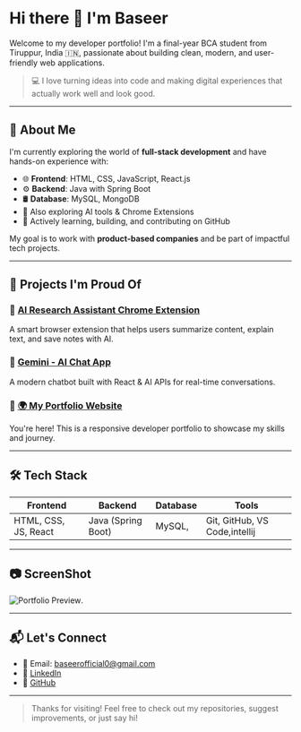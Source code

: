 # Hi there 👋 I'm Baseer

Welcome to my developer portfolio! I'm a final-year BCA student from Tiruppur, India 🇮🇳, passionate about building clean, modern, and user-friendly web applications.

> 💻 I love turning ideas into code and making digital experiences that actually work well and look good.

---

## 🚀 About Me

I'm currently exploring the world of **full-stack development** and have hands-on experience with:

- 🌐 **Frontend**: HTML, CSS, JavaScript, React.js  
- ⚙️ **Backend**: Java with Spring Boot  
- 🛢️ **Database**: MySQL, MongoDB  
- 🧠 Also exploring AI tools & Chrome Extensions  
- 💼 Actively learning, building, and contributing on GitHub

My goal is to work with **product-based companies** and be part of impactful tech projects.

---

## 🧠 Projects I'm Proud Of

### 🔹 [AI Research Assistant Chrome Extension](https://github.com/Baseer-S/research-assistant)
A smart browser extension that helps users summarize content, explain text, and save notes with AI.

### 🔹 [Gemini - AI Chat App](https://github.com/Baseer-S/Gemini-2.0)
A modern chatbot built with React & AI APIs for real-time conversations.

### 🔹 [🌍 My Portfolio Website](https://baseer-s.github.io/My_Portfolio/)
You're here! This is a responsive developer portfolio to showcase my skills and journey.

---

## 🛠️ Tech Stack

| Frontend        | Backend             | Database       | Tools        |
|------------------|----------------------|----------------|--------------|
| HTML, CSS, JS, React | Java (Spring Boot) | MySQL,  | Git, GitHub, VS Code,intellij |

---

## 📷 ScreenShot

![Portfolio Preview](https://github.com/user-attachments/assets/f77590b1-f68a-4b51-bba8-cecca6e03ecc).




---

## 📬 Let's Connect

- 📧 Email: baseerofficial0@gmail.com  
- 💼 [LinkedIn](https://www.linkedin.com/in/baseer-s-419713285/)  
- 🐙 [GitHub](https://github.com/Baseer-S)  

---

> Thanks for visiting! Feel free to check out my repositories, suggest improvements, or just say hi!
